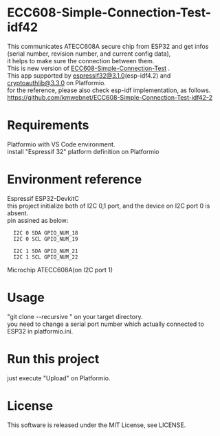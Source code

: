 # ECC608-Simple-Connection-Test-idf42

This communicates ATECC608A secure chip from ESP32 and get infos (serial number, revision number, and current config data),  
it helps to make sure the connection between them.  
This is new version of [ECC608-Simple-Connection-Test](https://github.com/kmwebnet/ECC608-Simple-Connection-Test) .   
This app supported by espressif32@3.1.0(esp-idf4.2) and cryptoauthlib@3.3.0 on Platformio.   
for the reference, please also check esp-idf implementation, as follows.   
https://github.com/kmwebnet/ECC608-Simple-Connection-Test-idf42-2  

# Requirements

  Platformio with VS Code environment.  
  install "Espressif 32" platform definition on Platformio  

# Environment reference
  
  Espressif ESP32-DevkitC  
  this project initialize both of I2C 0,1 port, and the device on I2C port 0 is absent.  
  pin assined as below:  


      I2C 0 SDA GPIO_NUM_18
      I2C 0 SCL GPIO_NUM_19

      I2C 1 SDA GPIO_NUM_21
      I2C 1 SCL GPIO_NUM_22
          
  Microchip ATECC608A(on I2C port 1)  

# Usage

"git clone --recursive " on your target directory.  
you need to change a serial port number which actually connected to ESP32 in platformio.ini.  

# Run this project

just execute "Upload" on Platformio.   

# License

This software is released under the MIT License, see LICENSE.  
